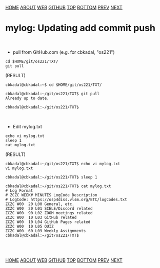 ---
---
[HOME](index.md)
[ABOUT](README.md)
[WEB](https://osp4diss.vlsm.org/)
[GITHUB](https://github.com/os2xx/osp4diss)
[TOP](#)
[BOTTOM](#endofpage)
[PREV](osp-113.md)
[NEXT](osp-119.md)

# mylog: Updating add commit push
<br>

* pull from GitHub.com (e.g. for cbkadal, "os221")

```
cd $HOME/git/os221/TXT/
git pull

```

(RESULT)
```
cbkadal@cbkadal:~$ cd $HOME/git/os221/TXT/

cbkadal@cbkadal:~/git/os221/TXT$ git pull
Already up to date.

cbkadal@cbkadal:~/git/os221/TXT$ 

```

<br>

* Edit mylog.txt

```
echo vi mylog.txt
sleep 1
cat mylog.txt

```

(RESULT)
```
cbkadal@cbkadal:~/git/os221/TXT$ echo vi mylog.txt
vi mylog.txt

cbkadal@cbkadal:~/git/os221/TXT$ sleep 1

cbkadal@cbkadal:~/git/os221/TXT$ cat mylog.txt
# Log Format
# ZCZC WEEK# MINUTES LogCode Description
# LogCode: https://osp4diss.vlsm.org/ETC/logCodes.txt
ZCZC W00  20 L00 General, etc.
ZCZC W00  20 L01 SCELE/Discord related
ZCZC W00  90 L02 ZOOM meetings related
ZCZC W00  10 L03 GitHub related
ZCZC W00  10 L04 GitHub Pages related
ZCZC W00  10 L05 QUIZ
ZCZC W00  60 L09 Weekly Assignments
cbkadal@cbkadal:~/git/os221/TXT$ 

```

<br id="endofpage"><br>

[HOME](index.md)
[ABOUT](README.md)
[WEB](https://osp4diss.vlsm.org/)
[GITHUB](https://github.com/os2xx/osp4diss)
[TOP](#)
[BOTTOM](#endofpage)
[PREV](osp-113.md)
[NEXT](osp-119.md)
<br>

